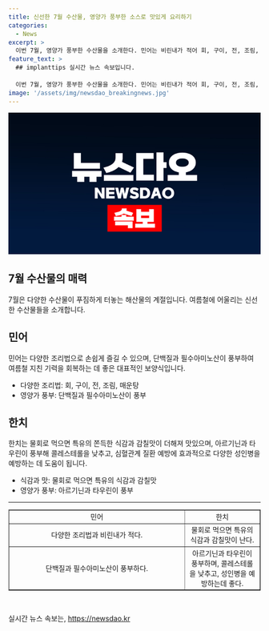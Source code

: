 ```yaml
---
title: 신선한 7월 수산물, 영양가 풍부한 소스로 맛있게 요리하기
categories:
  - News
excerpt: >
  이번 7월, 영양가 풍부한 수산물을 소개한다. 민어는 비린내가 적어 회, 구이, 전, 조림, 매운탕 등으로 다양하게 요리할 수 있으며, 단백질과 필수아미노산이 풍부하여 무더운 여름철 지친 기력을 회복하는데 좋다. 또한, 한치는 물회로 먹으면 특유의 쫀득한 식감과 감칠맛이 더해져 맛있으며, 아르기닌과 타우린이 풍부해 콜레스테롤을 낮추고, 심혈관계 질환 예방에 효과적이다. (자료출처=정책브리핑 www.korea.kr)
feature_text: >
  ## implanttips 실시간 뉴스 속보입니다.

  이번 7월, 영양가 풍부한 수산물을 소개한다. 민어는 비린내가 적어 회, 구이, 전, 조림, 매운탕 등으로 다양하게 요리할 수 있으며, 단백질과 필수아미노산이 풍부하여 무더운 여름철 지친 기력을 회복하는데 좋다. 또한, 한치는 물회로 먹으면 특유의 쫀득한 식감과 감칠맛이 더해져 맛있으며, 아르기닌과 타우린이 풍부해 콜레스테롤을 낮추고, 심혈관계 질환 예방에 효과적이다. (자료출처=정책브리핑 www.korea.kr)
image: '/assets/img/newsdao_breakingnews.jpg'
---
```


<p><img src="/assets/img/newsdao_breakingnews.jpg" alt="implanttips 속보" /></p>

<h2 data-ke-size="size26">7월 수산물의 매력</h2>

<p data-ke-size="size16">7월은 다양한 수산물이 푸짐하게 터놓는 해산물의 계절입니다. 여름철에 어울리는 신선한 수산물들을 소개합니다.</p>

<h2 data-ke-size="size24">민어</h2>

<p data-ke-size="size16">민어는 다양한 조리법으로 손쉽게 즐길 수 있으며, 단백질과 필수아미노산이 풍부하여 여름철 지친 기력을 회복하는 데 좋은 대표적인 보양식입니다.</p>

<ul>
  <li>다양한 조리법: 회, 구이, 전, 조림, 매운탕</li>
  <li>영양가 풍부: 단백질과 필수아미노산이 풍부</li>
</ul>

<h2 data-ke-size="size24">한치</h2>

<p data-ke-size="size16">한치는 물회로 먹으면 특유의 쫀득한 식감과 감칠맛이 더해져 맛있으며, 아르기닌과 타우린이 풍부해 콜레스테롤을 낮추고, 심혈관계 질환 예방에 효과적으로 다양한 성인병을 예방하는 데 도움이 됩니다.</p>

<ul>
  <li>식감과 맛: 물회로 먹으면 특유의 식감과 감칠맛</li>
  <li>영양가 풍부: 아르기닌과 타우린이 풍부</li>
</ul>

<hr>

<table style="width: 100%;" border="1">
<tbody>
<tr>
<td style="text-align: center; width: 70%;">민어</td>
<td style="text-align: center; width: 70%;">한치</td>
</tr>
<tr>
<td style="text-align: center; height: 17px;">다양한 조리법과 비린내가 적다.</td>
<td style="text-align: center; height: 17px;">물회로 먹으면 특유의 식감과 감칠맛이 난다.</td>
</tr>
<tr>
<td style="text-align: center; height: 17px;">단백질과 필수아미노산이 풍부하다.</td>
<td style="text-align: center; height: 17px;">아르기닌과 타우린이 풍부하며, 콜레스테롤을 낮추고, 성인병을 예방하는데 좋다.</td>
</tr>
</tbody>
</table>

<p data-ke-size="size16">&nbsp;</p>
실시간 뉴스 속보는, <a href="https://newsdao.kr" rel="dofollow">https://newsdao.kr</a>


